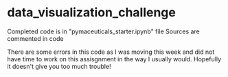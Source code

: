 # data_visualization_challenge
Completed code is in "pymaceuticals_starter.ipynb" file
Sources are commented in code

There are some errors in this code as I was moving this week and did not have time to work on this assisgnment in the 
way I usually would. Hopefully it doesn't give you too much trouble! 
